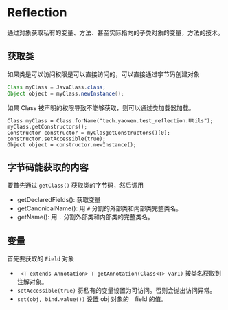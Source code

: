 # Reflection

通过对象获取私有的变量、方法、甚至实际指向的子类对象的变量，方法的技术。

## 获取类

如果类是可以访问权限是可以直接访问的，可以直接通过字节码创建对象

```Java
Class myClass = JavaClass.class;
Object object = myClass.newInstance();
```

如果 Class 被声明的权限导致不能够获取，则可以通过类加载器加载。

```
Class myClass = Class.forName("tech.yaowen.test_reflection.Utils");
myClass.getConstructors();
Constructor constructor = myClasgetConstructors()[0];
constructor.setAccessible(true);
Object object = constructor.newInstance();
```


## 字节码能获取的内容

要首先通过 `getClass()` 获取类的字节码，然后调用

- getDeclaredFields(): 获取变量
- getCanonicalName(): 用 `#` 分割的外部类和内部类完整类名。
- getName(): 用 `.` 分割外部类和内部类的完整类名。

## 变量

首先要获取的 `Field` 对象

- ` <T extends Annotation> T getAnnotation(Class<T> var1)` 按类名获取到注解对象。
- `setAccessible(true)` 将私有的变量设置为可访问。否则会抛出访问异常。
- `set(obj, bind.value())` 设置 obj 对象的　field 的值。